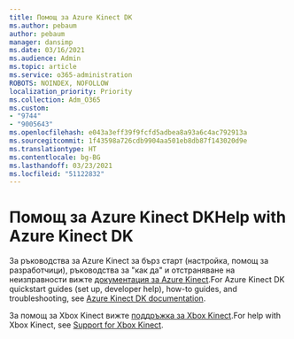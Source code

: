 ```yaml
---
title: Помощ за Azure Kinect DK
ms.author: pebaum
author: pebaum
manager: dansimp
ms.date: 03/16/2021
ms.audience: Admin
ms.topic: article
ms.service: o365-administration
ROBOTS: NOINDEX, NOFOLLOW
localization_priority: Priority
ms.collection: Adm_O365
ms.custom:
- "9744"
- "9005643"
ms.openlocfilehash: e043a3eff39f9fcfd5adbea8a93a6c4ac792913a
ms.sourcegitcommit: 1f43598a726cdb9904aa501eb8db87f143020d9e
ms.translationtype: HT
ms.contentlocale: bg-BG
ms.lasthandoff: 03/23/2021
ms.locfileid: "51122832"
---
```

# <a name="help-with-azure-kinect-dk"></a><span data-ttu-id="70217-102">Помощ за Azure Kinect DK</span><span class="sxs-lookup"><span data-stu-id="70217-102">Help with Azure Kinect DK</span></span>

<span data-ttu-id="70217-103">За ръководства за Azure Kinect за бърз старт (настройка, помощ за разработчици), ръководства за "как да" и отстраняване на неизправности вижте [документация за Azure Kinect](https://docs.microsoft.com/azure/kinect-dk/).</span><span class="sxs-lookup"><span data-stu-id="70217-103">For Azure Kinect DK quickstart guides (set up, developer help), how-to guides, and troubleshooting, see [Azure Kinect DK documentation](https://docs.microsoft.com/azure/kinect-dk/).</span></span>


<span data-ttu-id="70217-104">За помощ за Xbox Kinect вижте [поддръжка за Xbox Kinect](https://www.xbox.com/Search?q=kinect&rtc=1#nav-support).</span><span class="sxs-lookup"><span data-stu-id="70217-104">For help with Xbox Kinect, see [Support for Xbox Kinect](https://www.xbox.com/Search?q=kinect&rtc=1#nav-support).</span></span>
